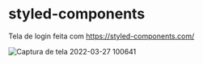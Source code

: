 # styled-components
 Tela de login feita com https://styled-components.com/

![Captura de tela 2022-03-27 100641](https://user-images.githubusercontent.com/101511589/160283256-b73a59bb-17d8-46dd-935a-e571553a4186.png)
